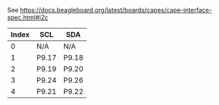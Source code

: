 See https://docs.beagleboard.org/latest/boards/capes/cape-interface-spec.html#i2c

| Index | SCL   | SDA   |
| ----- | ----- | ----- |
| 0     | N/A   | N/A   |
| 1     | P9.17 | P9.18 |
| 2     | P9.19 | P9.20 |
| 3     | P9.24 | P9.26 |
| 4     | P9.21 | P9.22 |
